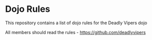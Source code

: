 Dojo Rules
==========

This repository contains a list of dojo rules for the Deadly Vipers dojo

All members should read the rules - https://github.com/deadlyvipers

